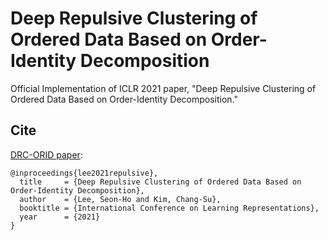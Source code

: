 # Deep Repulsive Clustering of Ordered Data Based on Order-Identity Decomposition
Official Implementation of ICLR 2021 paper, "Deep Repulsive Clustering of Ordered Data Based on Order-Identity Decomposition."


## Cite

[DRC-ORID paper](https://openreview.net/pdf?id=Yz-XtK5RBxB):

```
@inproceedings{lee2021repulsive},
  title     = {Deep Repulsive Clustering of Ordered Data Based on Order-Identity Decomposition},
  author    = {Lee, Seon-Ho and Kim, Chang-Su},
  booktitle = {International Conference on Learning Representations},
  year      = {2021}
}
```

